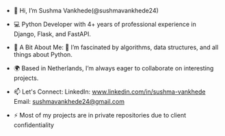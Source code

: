 - 👋 Hi, I’m Sushma Vankhede(@sushmavankhede24)
- 💻 Python Developer with 4+ years of professional experience in Django, Flask, and FastAPI.
- 🌱 A Bit About Me: 🧩 I’m fascinated by algorithms, data structures, and all things about Python. 
- 🌍 Based in Netherlands, I’m always eager to collaborate on interesting projects.
- 📫 Let's Connect:
     LinkedIn: www.linkedin.com/in/sushma-vankhede
     Email: sushmavankhede24@gmail.com


- ⚡ Most of my projects are in private repositories due to client confidentiality

